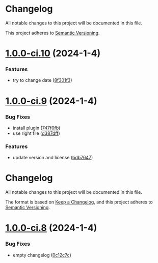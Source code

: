 # Changelog

All notable changes to this project will be documented in this file.

This project adheres to [Semantic Versioning](https://semver.org/spec/v2.0.0.html).

# [1.0.0-ci.10](https://gitlab.laas.fr/rgodet1/tyr/compare/v1.0.0-ci.9...v1.0.0-ci.10) (2024-1-4)


### Features

* try to change date ([8f301f3](https://gitlab.laas.fr/rgodet1/tyr/commit/8f301f3db2999a3a8d8aa562feb980af3da485d1))

# [1.0.0-ci.9](https://gitlab.laas.fr/rgodet1/tyr/compare/v1.0.0-ci.8...v1.0.0-ci.9) (2024-1-4)


### Bug Fixes

* install plugin ([747f0fb](https://gitlab.laas.fr/rgodet1/tyr/commit/747f0fb622167f7fefa252dc6e20bb54a0e32380))
* use right file ([d387dff](https://gitlab.laas.fr/rgodet1/tyr/commit/d387dfff34a516d3a4267c534a147d716bc842df))


### Features

* update version and license ([bdb7647](https://gitlab.laas.fr/rgodet1/tyr/commit/bdb76470e5aaaf146a8b51146bdd6a472ac448bf))

# Changelog

All notable changes to this project will be documented in this file.

The format is based on [Keep a Changelog](https://keepachangelog.com/en/1.0.0/),
and this project adheres to [Semantic Versioning](https://semver.org/spec/v2.0.0.html).

# [1.0.0-ci.8](https://gitlab.laas.fr/rgodet1/tyr/compare/v1.0.0-ci.7...v1.0.0-ci.8) (2024-1-4)


### Bug Fixes

* empty changelog ([0c12c7c](https://gitlab.laas.fr/rgodet1/tyr/commit/0c12c7c44524c483a56d6640b8f83ec1ba6588b5))
